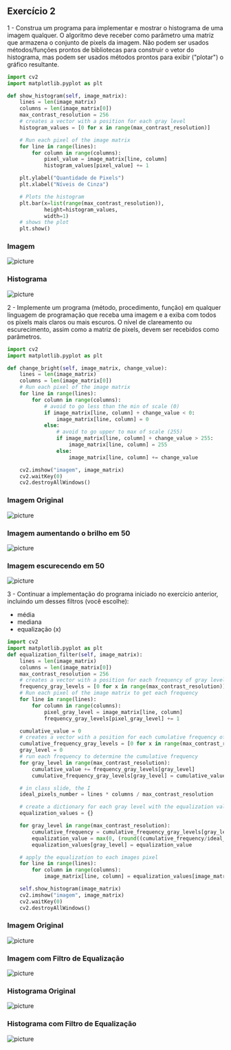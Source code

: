 ## Exercício 2

1 - Construa um programa para implementar e mostrar o histograma de uma
imagem qualquer. O algoritmo deve receber como parâmetro uma matriz que
armazena o conjunto de pixels da imagem. Não podem ser usados
métodos/funções prontos de bibliotecas para construir o vetor do histograma,
mas podem ser usados métodos prontos para exibir ("plotar") o gráfico
resultante.

```python
import cv2
import matplotlib.pyplot as plt

def show_histogram(self, image_matrix):
    lines = len(image_matrix)
    columns = len(image_matrix[0])
    max_contrast_resolution = 256
    # creates a vector with a position for each gray level
    histogram_values = [0 for x in range(max_contrast_resolution)]

    # Run each pixel of the image matrix
    for line in range(lines):
        for column in range(columns):
            pixel_value = image_matrix[line, column]
            histogram_values[pixel_value] += 1

    plt.ylabel("Quantidade de Pixels")
    plt.xlabel("Níveis de Cinza")

    # Plots the histogram
    plt.bar(x=list(range(max_contrast_resolution)),
            height=histogram_values,
            width=1)
    # shows the plot
    plt.show()

```

### Imagem
![picture](https://github.com/renatobanzai/sin5014_ex02/blob/master/bird.png?raw=true)

### Histograma
![picture](https://github.com/renatobanzai/sin5014_ex02/blob/master/bird_histograma.png?raw=true)

2 - Implemente um programa (método, procedimento, função) em qualquer
linguagem de programação que receba uma imagem e a exiba com todos os
pixels mais claros ou mais escuros. O nível de clareamento ou escurecimento,
assim como a matriz de pixels, devem ser recebidos como parâmetros. 

```python
import cv2
import matplotlib.pyplot as plt

def change_bright(self, image_matrix, change_value):
    lines = len(image_matrix)
    columns = len(image_matrix[0])
    # Run each pixel of the image matrix
    for line in range(lines):
        for column in range(columns):
            # avoid to go less than the min of scale (0)
            if image_matrix[line, column] + change_value < 0:
                image_matrix[line, column] = 0
            else:
                # avoid to go upper to max of scale (255)
                if image_matrix[line, column] + change_value > 255:
                    image_matrix[line, column] = 255
                else:
                    image_matrix[line, column] += change_value

    cv2.imshow("imagem", image_matrix)
    cv2.waitKey(0)
    cv2.destroyAllWindows()
```
### Imagem Original
![picture](https://github.com/renatobanzai/sin5014_ex02/blob/master/bird.png?raw=true)

### Imagem aumentando o brilho em 50
![picture](https://github.com/renatobanzai/sin5014_ex02/blob/master/bird_bright_change_more_50.png?raw=true)

### Imagem escurecendo em 50
![picture](https://github.com/renatobanzai/sin5014_ex02/blob/master/bird_bright_change_less_50.png?raw=true)

3 - Continuar a implementação do programa iniciado no exercício anterior, incluindo
um desses filtros (você escolhe):
- média
- mediana
- equalização (x)

```python
import cv2
import matplotlib.pyplot as plt
def equalization_filter(self, image_matrix):
    lines = len(image_matrix)
    columns = len(image_matrix[0])
    max_contrast_resolution = 256
    # creates a vector with a position for each frequency of gray level
    frequency_gray_levels = [0 for x in range(max_contrast_resolution)]
    # Run each pixel of the image matrix to get each frequency
    for line in range(lines):
        for column in range(columns):
            pixel_gray_level = image_matrix[line, column]
            frequency_gray_levels[pixel_gray_level] += 1

    cumulative_value = 0
    # creates a vector with a position for each cumulative frequency of a gray level
    cumulative_frequency_gray_levels = [0 for x in range(max_contrast_resolution)]
    gray_level = 0
    # run each frequency to determine the cumulative frequency
    for gray_level in range(max_contrast_resolution):
        cumulative_value += frequency_gray_levels[gray_level]
        cumulative_frequency_gray_levels[gray_level] = cumulative_value

    # in class slide, the I
    ideal_pixels_number = lines * columns / max_contrast_resolution

    # create a dictionary for each gray level with the equalization value
    equalization_values = {}

    for gray_level in range(max_contrast_resolution):
        cumulative_frequency = cumulative_frequency_gray_levels[gray_level]
        equalization_value = max(0, (round((cumulative_frequency/ideal_pixels_number))-1))
        equalization_values[gray_level] = equalization_value

    # apply the equalization to each images pixel
    for line in range(lines):
        for column in range(columns):
            image_matrix[line, column] = equalization_values[image_matrix[line, column]]

    self.show_histogram(image_matrix)
    cv2.imshow("imagem", image_matrix)
    cv2.waitKey(0)
    cv2.destroyAllWindows()
```
### Imagem Original
![picture](https://github.com/renatobanzai/sin5014_ex02/blob/master/bird.png?raw=true)

### Imagem com Filtro de Equalização
![picture](https://github.com/renatobanzai/sin5014_ex02/blob/master/bird_equalization_filter.png?raw=true)

### Histograma Original
![picture](https://github.com/renatobanzai/sin5014_ex02/blob/master/bird_equalization_histogram.png?raw=true)

### Histograma com Filtro de Equalização
![picture](https://github.com/renatobanzai/sin5014_ex02/blob/master/bird_histograma.png?raw=true)
